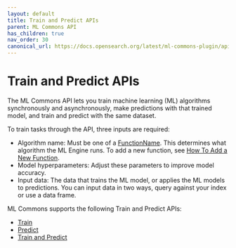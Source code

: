 ```yaml
---
layout: default
title: Train and Predict APIs
parent: ML Commons API
has_children: true
nav_order: 30
canonical_url: https://docs.opensearch.org/latest/ml-commons-plugin/api/train-predict/index/
---
```


# Train and Predict APIs

The ML Commons API lets you train machine learning (ML) algorithms synchronously and asynchronously, make predictions with that trained model, and train and predict with the same dataset.

To train tasks through the API, three inputs are required: 

- Algorithm name: Must be one of a [FunctionName](https://github.com/opensearch-project/ml-commons/blob/1.3/common/src/main/java/org/opensearch/ml/common/parameter/FunctionName.java). This determines what algorithm the ML Engine runs. To add a new function, see [How To Add a New Function](https://github.com/opensearch-project/ml-commons/blob/main/docs/how-to-add-new-function.md).
- Model hyperparameters: Adjust these parameters to improve model accuracy.  
- Input data: The data that trains the ML model, or applies the ML models to predictions. You can input data in two ways, query against your index or use a data frame.

ML Commons supports the following Train and Predict APIs:

- [Train]({{site.url}}{{site.baseurl}}/ml-commons-plugin/api/train-predict/train/)
- [Predict]({{site.url}}{{site.baseurl}}/ml-commons-plugin/api/train-predict/predict/)
- [Train and Predict]({{site.url}}{{site.baseurl}}/ml-commons-plugin/api/train-predict/train-and-predict/)
